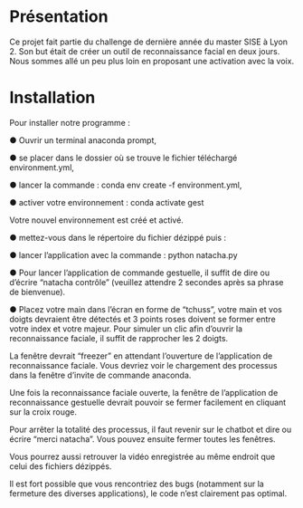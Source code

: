# Présentation

Ce projet fait partie du challenge de dernière année du master SISE à Lyon 2. Son but était de créer un outil de reconnaissance facial en deux jours. Nous sommes allé un peu plus loin en proposant une activation avec la voix.

# Installation

Pour installer notre programme :

●	Ouvrir un terminal anaconda prompt,

●	se placer dans le dossier où se trouve le fichier téléchargé environment.yml,

●	lancer la commande : conda env create -f environment.yml,

●	activer votre environnement : conda activate gest

Votre nouvel environnement est créé et activé.

●	mettez-vous dans le répertoire du fichier dézippé puis :

●	lancer l’application avec la commande : python natacha.py

●	Pour lancer l’application de commande gestuelle, il suffit de dire ou d’écrire “natacha contrôle” (veuillez attendre 2 secondes après sa phrase de bienvenue).

●	Placez votre main dans l’écran en forme de “tchuss”, votre main et vos doigts devraient être détectés et 3 points roses doivent se former entre votre index et votre majeur. Pour simuler un clic afin d’ouvrir la reconnaissance faciale, il suffit de rapprocher les 2 doigts.

La fenêtre devrait “freezer” en attendant l’ouverture de l’application de reconnaissance faciale. Vous devriez voir le chargement des processus dans la fenêtre d’invite de commande anaconda.

Une fois la reconnaissance faciale ouverte, la fenêtre de l’application de reconnaissance gestuelle devrait pouvoir se fermer facilement en cliquant sur la croix rouge.

Pour arrêter la totalité des processus, il faut revenir sur le chatbot et dire ou écrire “merci natacha”.
Vous pouvez ensuite fermer toutes les fenêtres.

Vous pourrez aussi retrouver la vidéo enregistrée au même endroit que celui des fichiers dézippés.


Il est fort possible que vous rencontriez des bugs (notamment sur la fermeture des diverses applications), le code n’est clairement pas optimal.
